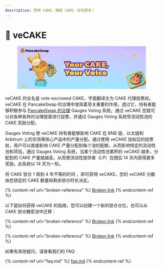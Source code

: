 ```yaml
---
description: 质押 CAKE，赚取 CAKE，还有更多！
---
```


# 🔷 veCAKE

<figure><img src="../../.gitbook/assets/image (243).png" alt=""><figcaption></figcaption></figure>

veCAKE 的全名是 vote-escrowed CAKE，字面翻译文为 CAKE 代理投票权。\
veCAKE 在 PancakeSwap 的治理中发挥着至关重要的作用，透过它，持有者能够积极参与 [PancakeSwap 的治理](https://pancakeswap.finance/voting) Gauges Voting 系统。通过 veCAKE 您就可以对各种各样的治理提案进行投票，并通过 Gauges Voting 系统导流动性池的 CAKE 奖励分配。&#x20;

Gauges Voting 使 veCAKE 持有者能够影响 CAKE 在 BNB 链、以太链和 Arbitrum 上的农场等核心产品中的产量分配。通过使用 veCAKE 加权后的投票权，用户可以直接影响 CAKE 产量分配到每个池的配额，从而影响特定的流动性池和项目。通过 Gauges Voting 系统，当某个流动性池累积的 veCAKE 越多，分配到的 CAKE 产量就越高，从而使流动性提供者（LP）在随后 14 天内获得更多奖励，此系统以 14 天为一轮。&#x20;

将 CAKE 锁仓 1 周到 4 年不等的时间 ，即可获得 veCAKE。您的 veCAKE 分数由您锁定的 CAKE 数量和剩余锁仓时长决定。

{% content-ref url="broken-reference" %}
[Broken link](broken-reference)
{% endcontent-ref %}

以下是如何获得 veCAKE 的指南，您可以创建一个新的锁仓仓位，也可以从 CAKE 锁仓糖浆池中迁移：

{% content-ref url="broken-reference" %}
[Broken link](broken-reference)
{% endcontent-ref %}

{% content-ref url="broken-reference" %}
[Broken link](broken-reference)
{% endcontent-ref %}

如果有其他疑问，请查看我们的 FAQ:

{% content-ref url="faq.md" %}
[faq.md](faq.md)
{% endcontent-ref %}
